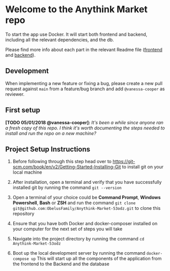 # Welcome to the Anythink Market repo

To start the app use Docker. It will start both frontend and backend, including all the relevant dependencies, and the db.

Please find more info about each part in the relevant Readme file ([frontend](frontend/readme.md) and [backend](backend/README.md)).

## Development

When implementing a new feature or fixing a bug, please create a new pull request against `main` from a feature/bug branch and add `@vanessa-cooper` as reviewer.

## First setup

**[TODO 05/01/2018 @vanessa-cooper]:** _It's been a while since anyone ran a fresh copy of this repo. I think it's worth documenting the steps needed to install and run the repo on a new machine?_

## Project Setup Instructions
1. Before following through this step head over to https://git-scm.com/book/en/v2/Getting-Started-Installing-Git to install git on your local machine

2. After installation, open a terminal and verify that you have successfully installed git by running the command ```git --version```

3. Open a terminal of your choice could be **Command Prompt**, **Windows Powershell**, **Bash** or **ZSH** and  run the command ```git clone git@github.com:ObelusFamily/Anythink-Market-53odz.git``` to clone this repository

4. Ensure that you have both Docker and docker-composer installed on your computer for the next set of steps you will take

5. Navigate into the project directory by running the command ```cd Anythink-Market-53odz```

6. Boot up the local development server by running the command ```docker-compose up``` This will start up all the components of the application from the frontend to the Backend and the database